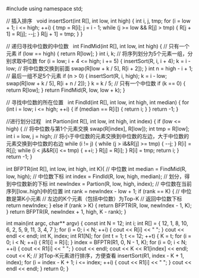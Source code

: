 
#include <iostream>
using namespace std;

// 插入排序  
void insertSort(int R[], int low, int high) {
	int i, j, tmp;
	for (i = low + 1; i <= high; ++i) {
		tmp = R[i];
		j = i - 1;
		while (j >= low && R[j] > tmp) {
			R[j + 1] = R[j];
			--j;
		}
		R[j + 1] = tmp;
	}
}

// 递归寻找中位数的中位数  
int FindMid(int R[], int low, int high) {
	// 只有一个元素
	if (low == high) {
		return R[low];
	}
	int i, k;
	// 将序列划分为5个元素一组，分别求取中位数
	for (i = low; i + 4 <= high; i += 5) {
		insertSort(R, i, i + 4);
		k = i - low;
		// 将中位数交换到前面
		swap(R[low + k / 5], R[i + 2]);
	}
	int n = high - i + 1;
	// 最后一组不足5个元素
	if (n > 0) {
		insertSort(R, i, high);
		k = i - low;
		swap(R[low + k / 5], R[i + n / 2]);
	}
	k = k / 5;
	// 只有一个中位数
	if (k == 0) {
		return R[low];
	}
	return FindMid(R, low, low + k);
}

// 寻找中位数的所在位置  
int FindId(int R[], int low, int high, int median) {
	for (int i = low; i <= high; ++i) {
		if (median == R[i]) {
			return i;
		}
	}
	return -1;
}

//进行划分过程  
int Partion(int R[], int low, int high, int index) {
	if (low <= high) {
		// 将中位数与第1个元素交换
		swap(R[index], R[low]);
		int tmp = R[low];
		int i = low, j = high;
		// 将小于中位数的元素交换到中位数的左边，大于中位数的元素交换到中位数的右边
		while (i != j) {
			while (j > i&&R[j] >= tmp) {
				--j;
			}
			R[i] = R[j];
			while (i < j&&R[i] <= tmp) {
				++i;
			}
			R[j] = R[i];
		}
		R[i] = tmp;
		return i;
	}
	return -1;
}

int BFPTR(int R[], int low, int high, int K){
	// 中位数
	int median = FindMid(R, low, high);
	// 中位数下标
	int index = FindId(R, low, high, median);
	// 划分，得到中位数新的下标
	int newIndex = Partion(R, low, high, index);
	// 中位数在当前序列[low..high]中的位置
	int rank = newIndex - low + 1;
	if (rank == K) {
		// 中位数是第K小元素
		// 左边的K个元素（包括中位数）为Top-K
		// 返回中位数下标
		return newIndex;
	}
	else if (rank > K) {
		return BFPTR(R, low, newIndex - 1, K);
	}
	return BFPTR(R, newIndex + 1, high, K - rank);
}

int main(int argc, char** argv)
{
    const int N = 12;
    int i;
    int R[] = { 12, 1, 8, 10, 6, 2, 5, 9, 11, 3, 4, 7 };
    for (i = 0; i < N; ++i)
    {
        cout << R[i] << " ";
    }
    cout << endl << endl;
    int K, index;
    int R1[N];
    for (int t = 1; t <= 12; ++t)
    {
        K = t;
        for (i = 0; i < N; ++i)
        {
            R1[i] = R[i];
        }
        index = BFPTR(R1, 0, N - 1, K);
        for (i = 0; i < N; ++i)
        {
            cout << R1[i] << " ";
        }
        cout << endl;
        cout <<  K << R1[index] << endl;
        cout <<  K;
        // 对Top-K元素进行排序，方便查看
        insertSort(R1, index - K + 1, index);
        for (i = index - K + 1; i <= index; ++i)
        {
            cout << R1[i] << " ";
        }
        cout << endl << endl;
    }
    return 0;
}
